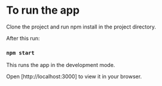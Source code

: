 # To run the app

Clone the project and run npm install in the project directory. 

After this run:

### `npm start`

This runs the app in the development mode.

Open [http://localhost:3000] to view it in your browser.

